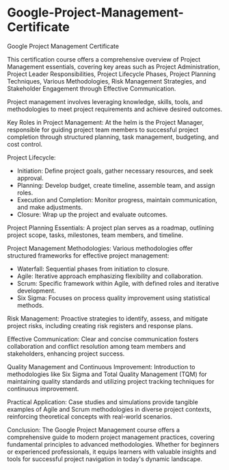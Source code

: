 # Google-Project-Management-Certificate
Google Project Management Certificate

This certification course offers a comprehensive overview of Project Management essentials, covering key areas such as Project Administration, Project Leader Responsibilities, Project Lifecycle Phases, Project Planning Techniques, Various Methodologies, Risk Management Strategies, and Stakeholder Engagement through Effective Communication.

Project management involves leveraging knowledge, skills, tools, and methodologies to meet project requirements and achieve desired outcomes.

Key Roles in Project Management:
At the helm is the Project Manager, responsible for guiding project team members to successful project completion through structured planning, task management, budgeting, and cost control.

Project Lifecycle:
- Initiation: Define project goals, gather necessary resources, and seek approval.
- Planning: Develop budget, create timeline, assemble team, and assign roles.
- Execution and Completion: Monitor progress, maintain communication, and make adjustments.
- Closure: Wrap up the project and evaluate outcomes.

Project Planning Essentials:
A project plan serves as a roadmap, outlining project scope, tasks, milestones, team members, and timeline.

Project Management Methodologies:
Various methodologies offer structured frameworks for effective project management:
- Waterfall: Sequential phases from initiation to closure.
- Agile: Iterative approach emphasizing flexibility and collaboration.
- Scrum: Specific framework within Agile, with defined roles and iterative development.
- Six Sigma: Focuses on process quality improvement using statistical methods.

Risk Management:
Proactive strategies to identify, assess, and mitigate project risks, including creating risk registers and response plans.

Effective Communication:
Clear and concise communication fosters collaboration and conflict resolution among team members and stakeholders, enhancing project success.

Quality Management and Continuous Improvement:
Introduction to methodologies like Six Sigma and Total Quality Management (TQM) for maintaining quality standards and utilizing project tracking techniques for continuous improvement.

Practical Application:
Case studies and simulations provide tangible examples of Agile and Scrum methodologies in diverse project contexts, reinforcing theoretical concepts with real-world scenarios.

Conclusion:
The Google Project Management course offers a comprehensive guide to modern project management practices, covering fundamental principles to advanced methodologies. Whether for beginners or experienced professionals, it equips learners with valuable insights and tools for successful project navigation in today's dynamic landscape.
